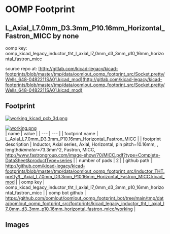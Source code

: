 # OOMP Footprint  
## L_Axial_L7.0mm_D3.3mm_P10.16mm_Horizontal_Fastron_MICC  by none  
  
oomp key: oomp_kicad_legacy_inductor_tht_l_axial_l7_0mm_d3_3mm_p10_16mm_horizontal_fastron_micc  
  
source repo at: [http://gitlab.com/kicad-legacy/kicad-footprints/blob/master/tmp/data/oomlout_oomp_footprint_src/Socket.pretty/Wells_648-0482211SA01.kicad_mod](http://gitlab.com/kicad-legacy/kicad-footprints/blob/master/tmp/data/oomlout_oomp_footprint_src/Socket.pretty/Wells_648-0482211SA01.kicad_mod)  
## Footprint  
  
[![working_kicad_pcb_3d.png](working_kicad_pcb_3d_600.png)](working_kicad_pcb_3d.png)  
  
[![working.png](working_600.png)](working.png)  
| name | value | 
| --- | --- | 
| footprint name | L_Axial_L7.0mm_D3.3mm_P10.16mm_Horizontal_Fastron_MICC | 
| footprint description | Inductor, Axial series, Axial, Horizontal, pin pitch=10.16mm, , length*diameter=7*3.3mm^2, Fastron, MICC, http://www.fastrongroup.com/image-show/70/MICC.pdf?type=Complete-DataSheet&productType=series | 
| number of pads | 2 | 
| github path | http://github.com/kicad-legacy/kicad-footprints/blob/master/tmp/data/oomlout_oomp_footprint_src/Inductor_THT.pretty/L_Axial_L7.0mm_D3.3mm_P10.16mm_Horizontal_Fastron_MICC.kicad_mod | 
| oomp key | oomp_kicad_legacy_inductor_tht_l_axial_l7_0mm_d3_3mm_p10_16mm_horizontal_fastron_micc | 
| oomp bot github | https://github.com/oomlout/oomlout_oomp_footprint_bot/tree/main/tmp/data/oomlout_oomp_footprint_src/footprints/kicad_legacy_inductor_tht_l_axial_l7_0mm_d3_3mm_p10_16mm_horizontal_fastron_micc/working | 
## Images  
